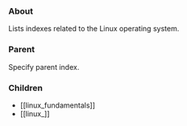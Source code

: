 ### About
Lists indexes related to the Linux operating system.

### Parent
Specify parent index.

### Children
- [[linux_fundamentals]]
- [[linux_]]